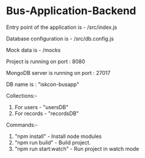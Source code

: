 # Bus-Application-Backend
Entry point of the application is - /src/index.js

Database configuration is - /src/db.config.js

Mock data is - /mocks

Project is running on port : 8080

MongoDB server is running on port : 27017

DB name is : "iskcon-busapp"

Collections:-
1. For users - "usersDB"
2. For records - "recordsDB"

Commands:- 
1. "npm install" - Install node modules
2. "npm run build" - Build project.
3. "npm run start:watch" - Run project in watch mode